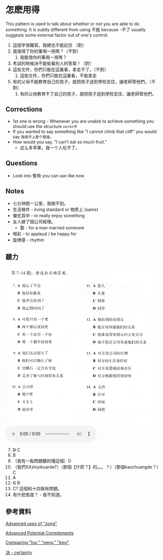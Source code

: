 # 怎麽用得

This pattern is used to talk about whether or not you are able to do something. It is subtly different from using 不能 because -不了 usually suggests some external factor out of one's control.

1. 這個字很難寫，我總也不能記住 （對）
2. 我借得了你的筆用一用嗎？（不對）
   1. 我能借你的筆用一用嗎？
3. 考試的時候決不能偷看別人的答案！（對）
4. 這些文件，你們只能在這裏看，拿走不了。（不對）
   1. 這些文件，你們只能在這裏看，不能拿走
5. 有的父母不能教育自己的孩子，就把孩子送到學校去住，讓老師管他們。（不對）
   1. 有的父母教育不了自己的孩子，就把孩子送到學校去住，讓老師管他們。

## Corrections

- 1st one is wrong - Whenever you are unable to achieve something you should use the structure `verb+不`
- If you wanted to say something like "I cannot climb that cliff" you would say `我爬不上那个懸崖。`
- How would you say, "I can't eat so much fruit."
  - 这么多苹果，我一个人吃不了。

## Questions

- Look into 暫時 you can use like now

## Notes

- 七分钟跑一公里，我做不到。
- 生活條件 - living standard or 物质上 (same)
- 樂在其中 - to really enjoy something
- 友人嫁了個公司經理。
  - 娶 - for a man married someone
- 喝彩 - to applaud / be happy for
- 旋律感 - rhythm

## 聽力

![Listening Questions](resources/listening.jpg)
![Recording](resources/7-14.mp3)

7. ~~D~~ C
8. B
9. （我有一點問題聽的懂這個）D
10. （我們XXshiyikuarde?）（那個【什麽？】的。。。？）（那個kaochuangde？）C
11. A
12. ~~C~~ B
13. C? 這個和十四我有問題。
14. 有什麽態度？ - 我不知道。

## 參考資料

[Advanced uses of "zong"](https://resources.allsetlearning.com/chinese/grammar/Advanced_uses_of_%22zong%22)

[Advanced Potential Complements](https://resources.allsetlearning.com/chinese/grammar/Advanced_potential_complements)

[Comparing "hui," "neng," "keyi"](https://resources.allsetlearning.com/chinese/grammar/Comparing_%22hui,%22_%22neng,%22_%22keyi%22)

[決 - certainty](https://www.mdbg.net/chinese/dictionary?page=worddict&wdrst=1&wdqb=%E6%B1%BA)
